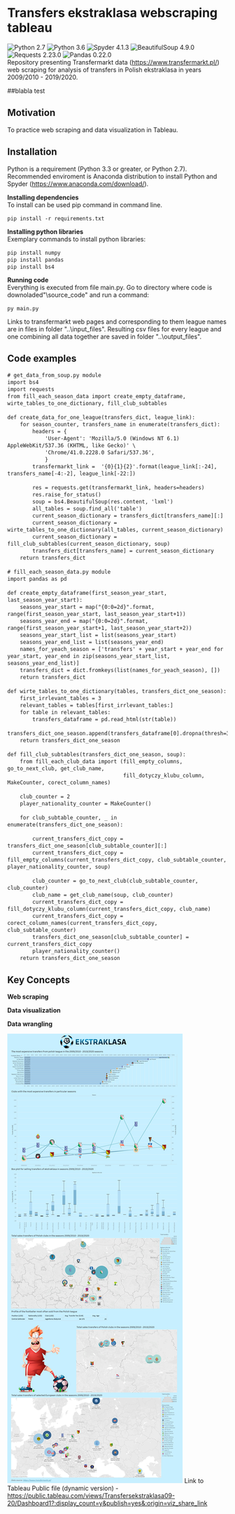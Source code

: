 # Transfers ekstraklasa webscraping tableau
![Python 2.7](https://img.shields.io/badge/python-2.7-blue.svg) 
![Python 3.6](https://img.shields.io/badge/python-3.3-blue.svg) 
![Spyder 4.1.3](https://img.shields.io/badge/spyder-4.1.3-black) 
![BeautifulSoup 4.9.0](https://img.shields.io/badge/BeautifulSoup-4.9.0-blueviolet) 
![Requests 2.23.0](https://img.shields.io/badge/requests-2.23.0-gray) 
![Pandas 0.22.0](https://img.shields.io/badge/pandas-0.22.0-green.svg)  
Repository presenting Transfermarkt data (https://www.transfermarkt.pl/) web scraping for 
analysis of transfers in Polish ekstraklasa in years 2009/2010 - 2019/2020. 

##blabla test

## Motivation

To practice web scraping and data visualization in Tableau. 

## Installation

Python is a requirement (Python 3.3 or greater, or Python 2.7). Recommended enviroment is Anaconda distribution to install Python and Spyder (https://www.anaconda.com/download/).

__Installing dependencies__  
To install can be used pip command in command line.  
  
	pip install -r requirements.txt

__Installing python libraries__  
Exemplary commands to install python libraries:  
 
	pip install numpy  
	pip install pandas  
	pip install bs4  

__Running code__  
Everything is executed from file main.py. Go to directory where code is downoladed"\source_code\" and run a command: 

	py main.py
	

Links to transfermarkt web pages and corresponding to them league names are in files in folder "..\input_files\". 
Resulting csv files for every league and one combining all data together are saved in folder "..\output_files\".

## Code examples

	# get_data_from_soup.py module
	import bs4
	import requests
	from fill_each_season_data import create_empty_dataframe, wirte_tables_to_one_dictionary, fill_club_subtables

	def create_data_for_one_league(transfers_dict, league_link):
		for season_counter, transfers_name in enumerate(transfers_dict):
			headers = {
				'User-Agent': 'Mozilla/5.0 (Windows NT 6.1) AppleWebKit/537.36 (KHTML, like Gecko)' \
				'Chrome/41.0.2228.0 Safari/537.36',
				}
			transfermarkt_link =  '{0}{1}{2}'.format(league_link[:-24], transfers_name[-4:-2], league_link[-22:])
		
			res = requests.get(transfermarkt_link, headers=headers)
			res.raise_for_status()
			soup = bs4.BeautifulSoup(res.content, 'lxml')
			all_tables = soup.find_all('table')
			current_season_dictionary = transfers_dict[transfers_name][:]
			current_season_dictionary = wirte_tables_to_one_dictionary(all_tables, current_season_dictionary)
			current_season_dictionary = fill_club_subtables(current_season_dictionary, soup)
			transfers_dict[transfers_name] = current_season_dictionary
		return transfers_dict

	# fill_each_season_data.py module
	import pandas as pd

	def create_empty_dataframe(first_season_year_start, last_season_year_start):
		seasons_year_start = map("{0:0=2d}".format, range(first_season_year_start, last_season_year_start+1))
		seasons_year_end = map("{0:0=2d}".format, range(first_season_year_start+1, last_season_year_start+2))
		seasons_year_start_list = list(seasons_year_start)
		seasons_year_end_list = list(seasons_year_end)
		names_for_yeach_season = ['transfers' + year_start + year_end for year_start, year_end in zip(seasons_year_start_list, seasons_year_end_list)]
		transfers_dict = dict.fromkeys(list(names_for_yeach_season), [])
		return transfers_dict

	def wirte_tables_to_one_dictionary(tables, transfers_dict_one_season):
		first_irrlevant_tables = 3
		relevant_tables = tables[first_irrlevant_tables:]
		for table in relevant_tables:
			transfers_dataframe = pd.read_html(str(table))
			transfers_dict_one_season.append(transfers_dataframe[0].dropna(thresh=3))
		return transfers_dict_one_season

	def fill_club_subtables(transfers_dict_one_season, soup):
		from fill_each_club_data import (fill_empty_columns, go_to_next_club, get_club_name,
										 fill_dotyczy_klubu_column, MakeCounter, corect_column_names)

		club_counter = 2
		player_nationality_counter = MakeCounter()

		for club_subtable_counter, _ in enumerate(transfers_dict_one_season):

			current_transfers_dict_copy = transfers_dict_one_season[club_subtable_counter][:]
			current_transfers_dict_copy = fill_empty_columns(current_transfers_dict_copy, club_subtable_counter, player_nationality_counter, soup)

			club_counter = go_to_next_club(club_subtable_counter, club_counter)
			club_name = get_club_name(soup, club_counter)
			current_transfers_dict_copy = fill_dotyczy_klubu_column(current_transfers_dict_copy, club_name)
			current_transfers_dict_copy = corect_column_names(current_transfers_dict_copy, club_subtable_counter)
			transfers_dict_one_season[club_subtable_counter] = current_transfers_dict_copy
			player_nationality_counter()
		return transfers_dict_one_season 

## Key Concepts
__Web scraping__  

__Data visualization__  

__Data wrangling__  
  
![Tableau screenshot](https://github.com/bluejurand/Transfers_ekstraklasa_webscraping_tableau/blob/master/Transfers_from_2009_2010_tableau_screenshot.png)
Link to Tableau Public file (dynamic version) - <https://public.tableau.com/views/Transfersekstraklasa09-20/Dashboard1?:display_count=y&publish=yes&:origin=viz_share_link>